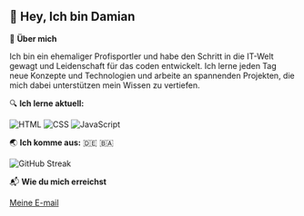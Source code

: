 ## 👋 Hey, Ich bin Damian

📣 **Über mich**

Ich bin ein ehemaliger Profisportler und habe den Schritt in die IT-Welt gewagt und Leidenschaft für das coden entwickelt. Ich lerne jeden Tag neue Konzepte und Technologien und arbeite an spannenden Projekten, die mich dabei unterstützen mein Wissen zu vertiefen. 

🔍 **Ich lerne aktuell:**
 
 ![HTML](https://img.shields.io/badge/-HTML-E34F26?logo=html15&logo-Color=white&style=for-the-badge)
 ![CSS](https://img.shields.io/badge/-CSS-1572B6?logo=css3&logo-Color=white&style=for-the-badge)
 ![JavaScript](https://img.shields.io/badge/-JavaScript-F7DF1E?logo=javascript3&logo-Color=black&style=for-the-badge)

🌏 **Ich komme aus:** 🇩🇪 🇧🇦


<!-- Hier wird meine Statistik angezeigt, die ich erst nach viel Arbeit sichbar erscheinen lasse:
![GitHub Stats](https://github-readme-stats.vercel.app/api?username=DamianToromanovic&show_icons=true&theme=highcontrast)-->

 ![GitHub Streak](https://github-readme-streak-stats.herokuapp.com/?user=DamianToromanovic&theme=highcontrast)

 📬 **Wie du mich erreichst**

  [Meine E-mail](d.toromanovic@web.de)


<!--
**DamianToromanovic/DamianToromanovic** is a ✨ _special_ ✨ repository because its `README.md` (this file) appears on your GitHub profile.

Here are some ideas to get you started:

- 🔭 I’m currently working on ...
- 🌱 I’m currently learning ...
- 👯 I’m looking to collaborate on ...
- 🤔 I’m looking for help with ...
- 💬 Ask me about ...
- 📫 How to reach me: ...
- 😄 Pronouns: ...
- ⚡ Fun fact: ...
-->

